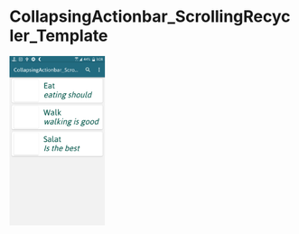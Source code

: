 # CollapsingActionbar_ScrollingRecycler_Template

<img src="Screenshot_20180810-030837.png" height="300"/>
